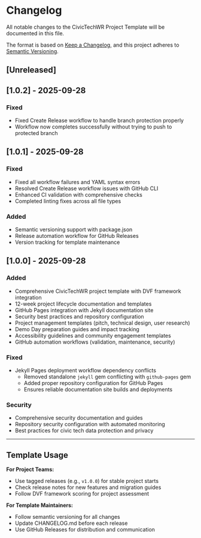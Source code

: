 # Changelog

All notable changes to the CivicTechWR Project Template will be documented in this file.

The format is based on [Keep a Changelog](https://keepachangelog.com/en/1.0.0/),
and this project adheres to [Semantic Versioning](https://semver.org/spec/v2.0.0.html).

## [Unreleased]

## [1.0.2] - 2025-09-28

### Fixed
- Fixed Create Release workflow to handle branch protection properly
- Workflow now completes successfully without trying to push to protected branch

## [1.0.1] - 2025-09-28

### Fixed
- Fixed all workflow failures and YAML syntax errors
- Resolved Create Release workflow issues with GitHub CLI
- Enhanced CI validation with comprehensive checks
- Completed linting fixes across all file types

### Added
- Semantic versioning support with package.json
- Release automation workflow for GitHub Releases
- Version tracking for template maintenance

## [1.0.0] - 2025-09-28

### Added
- Comprehensive CivicTechWR project template with DVF framework integration
- 12-week project lifecycle documentation and templates
- GitHub Pages integration with Jekyll documentation site
- Security best practices and repository configuration
- Project management templates (pitch, technical design, user research)
- Demo Day preparation guides and impact tracking
- Accessibility guidelines and community engagement templates
- GitHub automation workflows (validation, maintenance, security)

### Fixed
- Jekyll Pages deployment workflow dependency conflicts
  - Removed standalone `jekyll` gem conflicting with `github-pages` gem
  - Added proper repository configuration for GitHub Pages
  - Ensures reliable documentation site builds and deployments

### Security
- Comprehensive security documentation and guides
- Repository security configuration with automated monitoring
- Best practices for civic tech data protection and privacy

---

## Template Usage

**For Project Teams:**
- Use tagged releases (e.g., `v1.0.0`) for stable project starts
- Check release notes for new features and migration guides
- Follow DVF framework scoring for project assessment

**For Template Maintainers:**
- Follow semantic versioning for all changes
- Update CHANGELOG.md before each release
- Use GitHub Releases for distribution and communication
